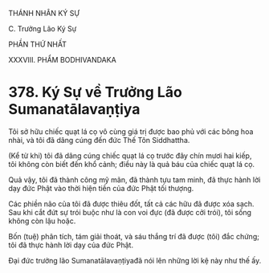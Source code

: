 THÁNH NHÂN KÝ SỰ

C. Trưởng Lão Ký Sự

PHẦN THỨ NHẤT

XXXVIII. PHẨM BODHIVANDAKA

# 378. Ký Sự về Trưởng Lão Sumanatālavaṇṭiya

Tôi sở hữu chiếc quạt lá cọ vô cùng giá trị được bao phủ với các bông hoa nhài, và tôi đã dâng cúng đến đức Thế Tôn Siddhattha.

(Kể từ khi) tôi đã dâng cúng chiếc quạt lá cọ trước đây chín mươi hai kiếp, tôi không còn biết đến khổ cảnh; điều này là quả báu của chiếc quạt lá cọ.

Quả vậy, tôi đã thành công mỹ mãn, đã thành tựu tam minh, đã thực hành lời dạy đức Phật vào thời hiện tiền của đức Phật tối thượng.

Các phiền não của tôi đã được thiêu đốt, tất cả các hữu đã được xóa sạch. Sau khi cắt đứt sự trói buộc như là con voi đực (đã được cởi trói), tôi sống không còn lậu hoặc.

Bốn (tuệ) phân tích, tám giải thoát, và sáu thắng trí đã được (tôi) đắc chứng; tôi đã thực hành lời dạy của đức Phật.

Đại đức trưởng lão Sumanatālavaṇṭiyađã nói lên những lời kệ này như thế ấy.
